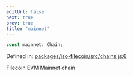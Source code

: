 ```yaml
---
editUrl: false
next: true
prev: true
title: "mainnet"
---
```


```ts
const mainnet: Chain;
```

Defined in: [packages/iso-filecoin/src/chains.js:6](https://github.com/hugomrdias/filecoin/blob/main/packages/iso-filecoin/src/chains.js#L6)

Filecoin EVM Mainnet chain
